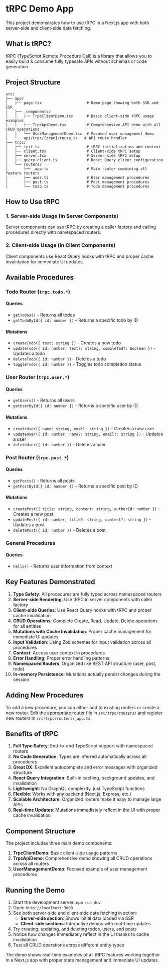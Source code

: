 # tRPC Demo App

This project demonstrates how to use tRPC in a Next.js app with both server-side and client-side data fetching.

## What is tRPC?

tRPC (TypeScript Remote Procedure Call) is a library that allows you to easily build & consume fully typesafe APIs without schemas or code generation.

## Project Structure

```
src/
├── app/
│   ├── page.tsx                    # Demo page showing both SSR and CSR
│   ├── _components/
│   │   ├── TrpcClientDemo.tsx      # Basic client-side tRPC usage examples
│   │   ├── TrpcApiDemo.tsx         # Comprehensive API demo with all CRUD operations
│   │   └── UserManagementDemo.tsx  # Focused user management demo
│   └── api/trpc/[trpc]/route.ts   # API route handler
├── trpc/
│   ├── init.ts                     # tRPC initialization and context
│   ├── client.tsx                  # Client-side tRPC setup
│   ├── server.tsx                  # Server-side tRPC setup
│   ├── query-client.ts             # React Query client configuration
│   └── routers/
│       ├── _app.ts                 # Main router combining all feature routers
│       ├── user.ts                 # User management procedures
│       ├── post.ts                 # Post management procedures
│       └── todo.ts                 # Todo management procedures
```

## How to Use tRPC

### 1. Server-side Usage (in Server Components)

Server components can use tRPC by creating a caller factory and calling procedures directly with namespaced routers.

### 2. Client-side Usage (in Client Components)

Client components use React Query hooks with tRPC and proper cache invalidation for immediate UI updates.

## Available Procedures

### Todo Router (`trpc.todo.*`)

#### Queries

-   `getTodos()` - Returns all todos
-   `getTodoById({ id: number })` - Returns a specific todo by ID

#### Mutations

-   `createTodo({ text: string })` - Creates a new todo
-   `updateTodo({ id: number, text?: string, completed?: boolean })` - Updates a todo
-   `deleteTodo({ id: number })` - Deletes a todo
-   `toggleTodo({ id: number })` - Toggles todo completion status

### User Router (`trpc.user.*`)

#### Queries

-   `getUsers()` - Returns all users
-   `getUserById({ id: number })` - Returns a specific user by ID

#### Mutations

-   `createUser({ name: string, email: string })` - Creates a new user
-   `updateUser({ id: number, name?: string, email?: string })` - Updates a user
-   `deleteUser({ id: number })` - Deletes a user

### Post Router (`trpc.post.*`)

#### Queries

-   `getPosts()` - Returns all posts
-   `getPostById({ id: number })` - Returns a specific post by ID

#### Mutations

-   `createPost({ title: string, content: string, authorId: number })` - Creates a new post
-   `updatePost({ id: number, title?: string, content?: string })` - Updates a post
-   `deletePost({ id: number })` - Deletes a post

### General Procedures

#### Queries

-   `hello()` - Returns user information from context

## Key Features Demonstrated

1. **Type Safety**: All procedures are fully typed across namespaced routers
2. **Server-side Rendering**: Use tRPC in server components with caller factory
3. **Client-side Queries**: Use React Query hooks with tRPC and proper cache invalidation
4. **CRUD Operations**: Complete Create, Read, Update, Delete operations for all entities
5. **Mutations with Cache Invalidation**: Proper cache management for immediate UI updates
6. **Input Validation**: Using Zod schemas for input validation across all procedures
7. **Context**: Access user context in procedures
8. **Error Handling**: Proper error handling patterns
9. **Namespaced Routers**: Organized like REST API structure (user, post, todo)
10. **In-memory Persistence**: Mutations actually persist changes during the session

## Adding New Procedures

To add a new procedure, you can either add to existing routers or create a new router. Edit the appropriate router file in `src/trpc/routers/` and register new routers in `src/trpc/routers/_app.ts`.

## Benefits of tRPC

1. **Full Type Safety**: End-to-end TypeScript support with namespaced routers
2. **No Code Generation**: Types are inferred automatically across all procedures
3. **Great DX**: Excellent autocomplete and error messages with organized structure
4. **React Query Integration**: Built-in caching, background updates, and invalidation
5. **Lightweight**: No GraphQL complexity, just TypeScript functions
6. **Flexible**: Works with any backend (Next.js, Express, etc.)
7. **Scalable Architecture**: Organized routers make it easy to manage large APIs
8. **Real-time Updates**: Mutations immediately reflect in the UI with proper cache invalidation

## Component Structure

The project includes three main demo components:

1. **TrpcClientDemo**: Basic client-side usage patterns
2. **TrpcApiDemo**: Comprehensive demo showing all CRUD operations across all routers
3. **UserManagementDemo**: Focused example of user management procedures

## Running the Demo

1. Start the development server: `npm run dev`
2. Open `http://localhost:3000`
3. See both server-side and client-side data fetching in action:
    - **Server-side section**: Shows initial data loaded via SSR
    - **Client-side sections**: Interactive demos with real-time updates
4. Try creating, updating, and deleting todos, users, and posts
5. Notice how changes immediately reflect in the UI thanks to cache invalidation
6. Test all CRUD operations across different entity types

The demo shows real-time examples of all tRPC features working together in a Next.js app with proper state management and immediate UI updates.

